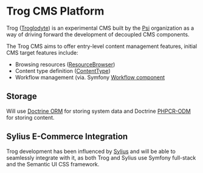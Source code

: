 Trog CMS Platform
=================

Trog ([Troglodyte](https://en.wikipedia.org/wiki/Caveman)) is an experimental
CMS built by the
[Psi](https://github.com/psiphp) organization as a way of driving forward the
development of decoupled CMS components.

The Trog CMS aims to offer entry-level content management features, initial
CMS target features include:

- Browsing resources ([ResourceBrowser](https://github.com/psiphp/resource-browser))
- Content type definition ([ContentType](https://github.com/psiphp/content-type))
- Workflow management (via. Symfony [Workflow component](https://symfony.com/doc/master/components/workflow.html)

Storage
-------

Will use [Doctrine ORM](https://github.com/doctrine/doctrine2) for storing system data and Doctrine
[PHPCR-ODM](https://github.com/doctrine/phpcr-odm) for storing content.

Sylius E-Commerce Integration
-----------------------------

Trog development has been influenced by [Sylius](https://sylius.org) and will be able to seamlessly
integrate with it, as both Trog and Sylius use Symfony full-stack and the
Semantic UI CSS framework.
